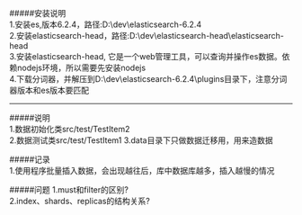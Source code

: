 #####安装说明  
1.安装es,版本6.2.4，路径:D:\dev\elasticsearch-6.2.4  
2.安装elasticsearch-head，路径:D:\dev\elasticsearch-head\elasticsearch-head  
3.安装elasticsearch-head, 它是一个web管理工具，可以查询并操作es数据。依赖nodejs环境，所以需要先安装nodejs  
4.下载分词器，并解压到D:\dev\elasticsearch-6.2.4\plugins目录下，注意分词器版本和es版本要匹配  
****
#####说明  
1.数据初始化类src/test/TestItem2  
2.数据测试类src/test/TestItem1
3.data目录下只做数据迁移用，用来造数据

#####记录  
1.使用程序批量插入数据，会出现越往后，库中数据库越多，插入越慢的情况


#####问题 
1.must和filter的区别?  
2.index、shards、replicas的结构关系?


